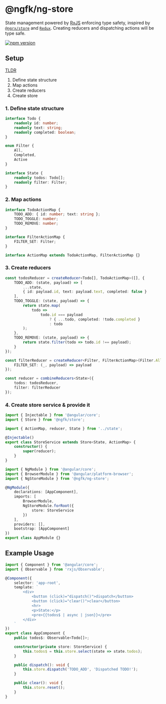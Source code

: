 # @ngfk/ng-store

State management powered by [RxJS](https://github.com/ReactiveX/rxjs) enforcing type safety, inspired by [`@ngrx/store`](https://github.com/ngrx/platform) and [`Redux`](http://redux.js.org). Creating reducers and dispatching actions will be type safe.

[![npm version](https://img.shields.io/npm/v/@ngfk/ng-store.svg)](https://www.npmjs.com/package/@ngfk/ng-store)

## Setup

[TLDR](examples/ng-store)
1. Define state structure
2. Map actions
3. Create reducers
4. Create store

### 1. Define state structure

```typescript
interface Todo {
    readonly id: number;
    readonly text: string;
    readonly completed: boolean;
}

enum Filter {
    All,
    Completed,
    Active
}

interface State {
    readonly todos: Todo[];
    readonly filter: Filter;
}
```

### 2. Map actions

```typescript
interface TodoActionMap {
    TODO_ADD: { id: number; text: string };
    TODO_TOGGLE: number;
    TODO_REMOVE: number;
}

interface FilterActionMap {
    FILTER_SET: Filter;
}

interface ActionMap extends TodoActionMap, FilterActionMap {}
```

### 3. Create reducers

```typescript
const todosReducer = createReducer<Todo[], TodoActionMap>([], {
    TODO_ADD: (state, payload) => [
        ...state,
        { id: payload.id, text: payload.text, completed: false }
    ],
    TODO_TOGGLE: (state, payload) => {
        return state.map(
            todo =>
                todo.id === payload
                    ? { ...todo, completed: !todo.completed }
                    : todo
        );
    },
    TODO_REMOVE: (state, payload) => {
        return state.filter(todo => todo.id !== payload);
    }
});

const filterReducer = createReducer<Filter, FilterActionMap>(Filter.All, {
    FILTER_SET: (_, payload) => payload
});

const reducer = combineReducers<State>({
    todos: todosReducer,
    filter: filterReducer
});
```

### 4. Create store service & provide it

```typescript
import { Injectable } from '@angular/core';
import { Store } from '@ngfk/store';

import { ActionMap, reducer, State } from '../state';

@Injectable()
export class StoreService extends Store<State, ActionMap> {
    constructor() {
        super(reducer);
    }
}
```

```typescript
import { NgModule } from '@angular/core';
import { BrowserModule } from '@angular/platform-browser';
import { NgStoreModule } from '@ngfk/ng-store';

@NgModule({
    declarations: [AppComponent],
    imports: [
        BrowserModule,
        NgStoreModule.forRoot({
            store: StoreService
        })
    ],
    providers: [],
    bootstrap: [AppComponent]
})
export class AppModule {}
```

## Example Usage
```typescript
import { Component } from '@angular/core';
import { Observable } from 'rxjs/Observable';

@Component({
    selector: 'app-root',
    template: `
        <div>
            <button (click)="dispatch()">dispatch</button>
            <button (click)="clear()">clear</button>
            <hr>
            <p>State:</p>
            <pre>{{todos$ | async | json}}</pre>
        </div>
    `
})
export class AppComponent {
    public todos$: Observable<Todo[]>;

    constructor(private store: StoreService) {
        this.todos$ = this.store.select(state => state.todos);
    }

    public dispatch(): void {
        this.store.dispatch('TODO_ADD', 'Dispatched TODO!');
    }

    public clear(): void {
        this.store.reset();
    }
}
```
